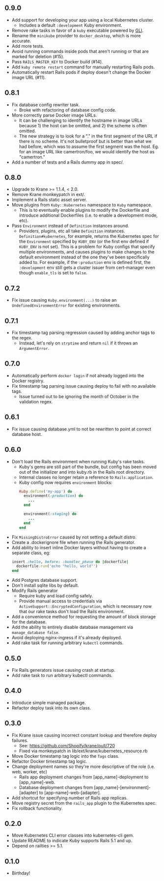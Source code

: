 ## 0.9.0
* Add support for developing your app using a local Kubernetes cluster.
  - Includes a default `:development` Kuby environment.
* Remove rake tasks in favor of a `kuby` executable powered by [GLI](https://github.com/davetron5000/gli).
* Rename the `minikube` provider to `docker_desktop`, which is more accurate.
* Add more tests.
* Avoid running commands inside pods that aren't running or that are marked for deletion (#15).
* Pass `RAILS_MASTER_KEY` to Docker build (#14).
* Add `kuby remote restart` command for manually restarting Rails pods.
* Automatically restart Rails pods if deploy doesn't change the Docker image URL (#11).

## 0.8.1
* Fix database config rewriter task.
  - Broke with refactoring of database config code.
* More correctly parse Docker image URLs.
  - It can be challenging to identify the hostname in image URLs because 1) the host can be omitted, and 2) the scheme is often omitted.
  - The new strategy is to look for a "." in the first segment of the URL if there is no scheme.  It's not bulletproof but is better than what we had before, which was to assume the first segment was the host. Eg. for an image URL like camertron/foo, we would identify the host as "camertron."
* Add a number of tests and a Rails dummy app in spec/.

## 0.8.0
* Upgrade to Krane >= 1.1.4, < 2.0.
* Remove Krane monkeypatch in ext/.
* Implement a Rails static asset server.
* Move plugins from `Kuby::Kubernetes` namespace to `Kuby` namespace.
  - This is to eventually enable plugins to modify the Dockerfile and introduce additional Dockerfiles (i.e. to enable a development mode, etc).
* Pass `Environment` instead of `Definition` instances around.
  - Providers, plugins, etc all take `Definition` instances. `Definition#kubernetes`, for example, returns the Kubernetes spec for the `Environment` specified by `KUBY_ENV` (or the first env defined if `KUBY_ENV` is not set). This is a problem for Kuby configs that specify multiple environments, and causes plugins to make changes to the default environment instead of the one they've been specifically added to. For example, if the `:production` env is defined first, the `:development` env still gets a cluster issuer from cert-manager even though `enable_tls` is set to `false`.

## 0.7.2
* Fix issue causing `Kuby.environment(...)` to raise an `UndefinedEnvironmentError` for existing environments.

## 0.7.1
* Fix timestamp tag parsing regression caused by adding anchor tags to the regex.
  - Instead, let's rely on `strptime` and return `nil` if it throws an `ArgumentError`.

## 0.7.0
* Automatically perform `docker login` if not already logged into the Docker registry.
* Fix timestamp tag parsing issue causing deploy to fail with no available tags.
  - Issue turned out to be ignoring the month of October in the validation regex.

## 0.6.1
* Fix issue causing database.yml to not be rewritten to point at correct database host.

## 0.6.0
* Don't load the Rails environment when running Kuby's rake tasks.
  - Kuby's gems are still part of the bundle, but config has been moved out of the initializer and into kuby.rb in the Rails root directory.
  - Internal classes no longer retain a reference to `Rails.application`.
  - Kuby config now requires `environment` blocks:
      ```ruby
      Kuby.define('my-app') do
        environment(:production) do
          ...
        end

        environment(:staging) do
          ...
        end
      end
      ```
* Fix `MissingDistroError` caused by not setting a default distro.
* Create a .dockerignore file when running the Rails generator.
* Add ability to insert inline Docker layers without having to create a separate class, eg:
    ```ruby
    insert :hello, before: :bundler_phase do |dockerfile|
      dockerfile.run('echo "hello, world"')
    end
    ```
* Add Postgres database support.
* Don't install sqlite libs by default.
* Modify Rails generator
  - Require kuby and load config safely.
  - Provide manual access to credentials via `ActiveSupport::EncryptedConfiguration`, which is necessary now that our rake tasks don't load the Rails environment.
* Add a convenience method for requesting the amount of block storage for the database.
* Add the ability to entirely disable database management via `manage_database false`.
* Avoid deploying nginx-ingress if it's already deployed.
* Add rake task for running arbitrary `kubectl` commands.

## 0.5.0
* Fix Rails generators issue causing crash at startup.
* Add rake task to run arbitrary kubectl commands.

## 0.4.0
* Introduce simple managed package.
* Refactor deploy task into its own class.

## 0.3.0
* Fix Krane issue causing incorrect constant lookup and therefore deploy failures.
  - See: https://github.com/Shopify/krane/pull/720
  - Fixed via monkeypatch in lib/ext/krane/kubernetes_resource.rb
* Move Docker timestamp tag logic into the `Tags` class.
* Refactor Docker timestamp tag logic.
* Change deployment names so they're more descriptive of the role (i.e. web, worker, etc)
  - Rails app deployment changes from [app_name]-deployment to [app_name]-web.
  - Database deployment changes from [app_name]-[environment]-[adapter] to [app-name]-web-[adapter].
* Add shortcut for specifying number of Rails app replicas.
* Move registry secret from the `rails_app` plugin to the Kubernetes spec.
* Fix rollback functionality.

## 0.2.0
* Move Kubernetes CLI error classes into kubernetes-cli gem.
* Update README to indicate Kuby supports Rails 5.1 and up.
* Depend on railties >= 5.1.

## 0.1.0
* Birthday!
